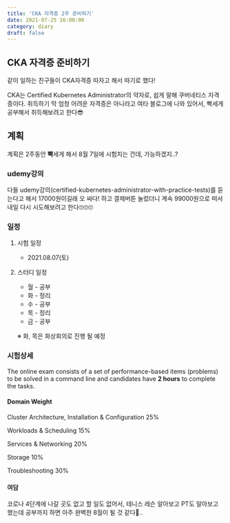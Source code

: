 ```yaml
---
title: 'CKA 자격증 2주 준비하기'
date: 2021-07-25 16:00:00
category: diary
draft: false
---
```


## CKA 자격증 준비하기
같이 일하는 친구들이 CKA자격증 따자고 해서 따기로 했다!

CKA는 Certified Kubernetes Administrator의 약자로, 쉽게 말해 쿠버네티스 자격증이다. 취득하기 막 엄청 어려운 자격증은 아니라고 여타 블로그에 나와 있어서, 빡세게 공부해서 취득해보려고 한다😎

## 계획
계획은 2주동안 **빡**세게 해서 8월 7일에 시험치는 건데, 가능하겠지..?

### udemy강의

다들 udemy강의(certified-kubernetes-administrator-with-practice-tests)를 듣는다고 해서 17000원이길래 오 싸다! 하고 결제버튼 눌렀더니 계속 99000원으로 떠서 내일 다시 시도해보려고 한다🙄🙄🙄

### 일정
1. 시험 일정
    - 2021.08.07(토)

2. 스터디 일정
    - 월 - 공부
    - 화 - 정리
    - 수 - 공부
    - 목 - 정리
    - 금 - 공부

    ※ 화, 목은 화상회의로 진행 될 예정


### 시험상세

The online exam consists of a set of performance-based items (problems) to be solved in a command line and candidates have **2 hours** to complete the tasks.



#### Domain	Weight

Cluster Architecture, Installation & Configuration	25%

Workloads & Scheduling	15%

Services & Networking	20%

Storage	10%

Troubleshooting	30%



#### 여담

코로나 4단계에 나갈 곳도 없고 할 일도 없어서, 테니스 레슨 알아보고 PT도 알아보고 했는데 공부까지 하면 아주 완벽한 8월이 될 것 같다🧐..
